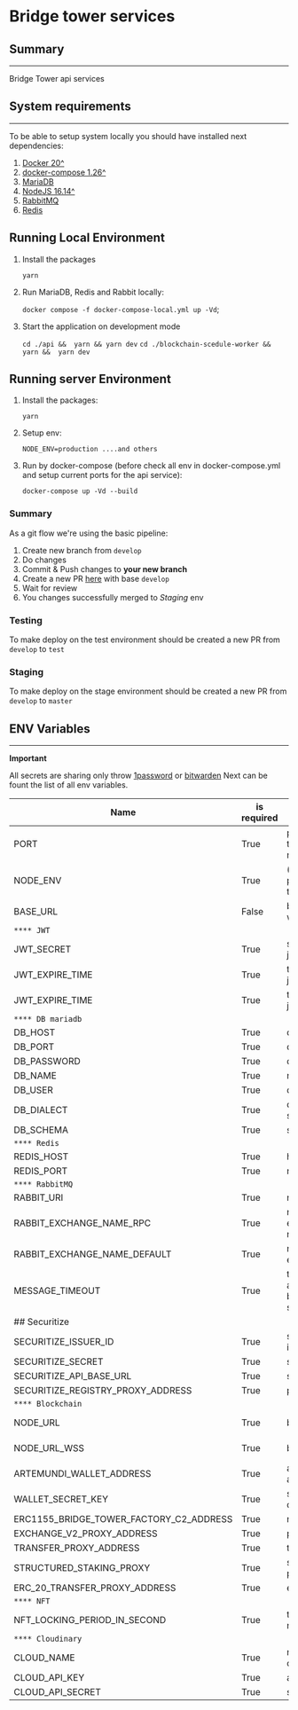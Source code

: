 # Bridge tower services

## Summary

---

Bridge Tower api services

## System requirements

---

To be able to setup system locally you should have installed next dependencies:

1. [Docker 20^](https://docs.docker.com/)
2. [docker-compose 1.26^](https://docs.docker.com/compose/gettingstarted/)
3. [MariaDB](https://mariadb.com/)
4. [NodeJS 16.14^](https://nodejs.org/uk/)
5. [RabbitMQ](https://www.rabbitmq.com/)
6. [Redis](https://redis.io/)

## Running Local Environment

1. Install the packages

   `yarn`

2. Run  MariaDB, Redis and Rabbit locally:

   `docker compose -f docker-compose-local.yml up -Vd`;

3. Start the application on development mode

   `cd ./api &&  yarn && yarn dev`
   `cd ./blockchain-scedule-worker && yarn &&  yarn dev`

## Running server Environment

1. Install the packages:

   `yarn`

2. Setup env:

   `NODE_ENV=production ....and others`

3. Run by docker-compose (before check all env in docker-compose.yml and setup current ports for the api service):

   `docker-compose up -Vd --build`

### Summary

As a git flow we're using the basic pipeline:

1. Create new branch from `develop`
2. Do changes
3. Commit & Push changes to **your new branch**
4. Create a new PR [here](https://github.com/medmoinc/medmo-api/pulls) with base `develop`
5. Wait for review
6. You changes successfully merged to _Staging_ env

### Testing

To make deploy on the test environment should be created a new PR from `develop` to `test`

### Staging

To make deploy on the stage environment should be created a new PR from `develop` to `master`

## ENV Variables

---

**Important**

All secrets are sharing only throw [1password](https://1password.com/) or [bitwarden](https://bitwarden.com/)
Next can be fount the list of all env variables.

| Name                         | is required | description                              |   default                |
| -----------------            | ----------- | ---------------------------------------- | ------------------------ |
| PORT                         |  True       | port where the api will running          |   8000
| NODE_ENV                     |  True       | (development, production test)           |   development
| BASE_URL                     |  False      |  base url for webHooks                   |  <http://localhost:8000>  |
|                              `**** JWT`
| JWT_SECRET                   | True        |  secret for sign jwt                     | test                     |  
| JWT_EXPIRE_TIME              | True        |  time to expire jwt                      | id                       |  
| JWT_EXPIRE_TIME              | True        |  time to expire jwt                      | id                       |  
|                              `**** DB mariadb`
| DB_HOST                      | True        | db host                                  | localhost
| DB_PORT                      | True        | db port                                  |3306
| DB_PASSWORD                  | True        | db password                              | bridge2022
| DB_NAME                      | True        | name db                                  | bridge_db
| DB_USER                      | True        | db user name                             | bridge
| DB_DIALECT                   | True        | dialect fro sequelize                    | mariadb
| DB_SCHEMA                    | True        | schema for db                            | bridge_db
|                              `**** Redis`
| REDIS_HOST                   | True        | host for redis                           | localhost
| REDIS_PORT                   | True        | redis port                               | 6379
|                              `**** RabbitMQ`
| RABBIT_URI                   | True        | rabbit uri                               | amqp://localhost
| RABBIT_EXCHANGE_NAME_RPC     | True        | name exchange for rpc call               | rpc_exchange
| RABBIT_EXCHANGE_NAME_DEFAULT | True        | name for event                           | default_exchange
| MESSAGE_TIMEOUT              | True        | time to wait answer between services     | 6000
| ## Securitize
| SECURITIZE_ISSUER_ID         | True        | securitize issuer id                     | 44ed2a58-98ef-408c-b721-11760ba736a0
| SECURITIZE_SECRET            | True        | secret                                   | c0d585e4-d7a8-4501-92bd-ece229e4f5be
| SECURITIZE_API_BASE_URL      | True        | sec base url                             | <https://connect-gw.sandbox.securitize.io/api>
| SECURITIZE_REGISTRY_PROXY_ADDRESS | True | proxy address |  0xD32F4F0d7aB4A4D88831c05d402c4a1AF4b698F3
|                              `**** Blockchain`
| NODE_URL                     | True        | base node url                             | <https://nd-927-860-543.p2pify.com/c808ffb978332ba7e99704f6c41a22bf/ext/bc/C/rpc>
| NODE_URL_WSS                   | True        | base node url                           | <WSS://nd-927-860-543.p2pify.com/c808ffb978332ba7e99704f6c41a22bf/ext/bc/C/ws>
| ARTEMUNDI_WALLET_ADDRESS     | True        | address artemund                          | i0x423cbE3E6479E86dfb816915c5BF57060e48C5A7
| WALLET_SECRET_KEY            | True        | secret for defaul                         | wallet5ce0b20427fe6a03e218c053bb123a213229e8b48e96b208d1be86d3b8173fdd
| ERC1155_BRIDGE_TOWER_FACTORY_C2_ADDRESS | True      | root factory                     | 0xb53270e658FF1a6EDD4fC205A871E53f016d1b8D
| EXCHANGE_V2_PROXY_ADDRESS    | True        | proxy V2                                  | address0x2e74b7d50563Cda092b7c5890Ef76E25CB661442
| TRANSFER_PROXY_ADDRESS       | True        | transfer proxy                            | 0x1B5A812e35a47C351200eA8f16A94a9B892a4C45
| STRUCTURED_STAKING_PROXY     | True        | stacking proxy                            | 0x1B5A812e35a47C351200eA8f16A94a9B892a4C45
| ERC_20_TRANSFER_PROXY_ADDRESS| True        | erc20 proxy                               |0xDC086248188B455beB103Ba44f401D0aD8f93eb9
|                               `**** NFT`
| NFT_LOCKING_PERIOD_IN_SECOND | True        | time to lock nft (seconds)                | 360
|                               `**** Cloudinary`
| CLOUD_NAME                   | True        | name cloudinary                           | bridgetowercapital
| CLOUD_API_KEY                | True        | api key                                   | 981927427522746
| CLOUD_API_SECRET              | True        | secret                                    | _t7QbeziDGD5ib4b7AYhPmX7J0Y
